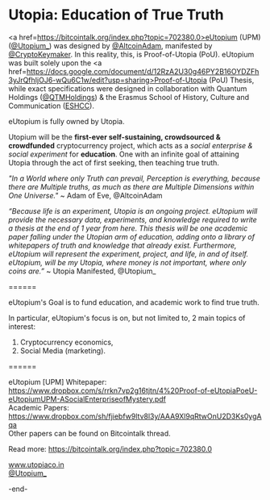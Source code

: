 Utopia: Education of True Truth
======

<a href=https://bitcointalk.org/index.php?topic=702380.0>eUtopium (UPM)</a> (<a href=https://www.twitter.com/utopium_>@Utopium_</a>) was designed by <a href=www.twitter.com/altcoinadam>@AltcoinAdam</a>, manifested by <a href=https://twitter.com/cryptokeymaker>@CryptoKeymaker</a>.
In this reality, this, is Proof-of-Utopia (PoU). 
eUtopium was built solely upon the <a href=https://docs.google.com/document/d/12RzA2U30g46PY2B16OYDZFh3yJrQfhIjOJ6-wQu6C1w/edit?usp=sharing>Proof-of-Utopia (PoU) Thesis</a>,
while exact specifications were designed in collaboration with 
Quantum Holdings (<a href=https://twitter.com/qtmholdings>@QTMHoldings</a>) & the Erasmus School of History, Culture and Communication (<a href=https://eshcc.eur.nl>ESHCC</a>).

eUtopium is fully owned by Utopia.

Utopium will be the <b>first-ever self-sustaining, crowdsourced & crowdfunded</b> cryptocurrency project, 
which acts as a <i>social enterprise & social experiment</i> for <b>education</b>. 
One with an infinite goal of attaining Utopia through the act of first seeking, then teaching true truth.

<i>"In a World where only Truth can prevail,
Perception is everything,
because there are Multiple truths,
as much as there are Multiple Dimensions within One Universe."</i>
~ Adam of Eve, @AltcoinAdam

<i>“Because life is an experiment, Utopia is an ongoing project. 
eUtopium will provide the necessary data, experiments, and knowledge
required to write a thesis at the end of 1 year from here.
This thesis will be one academic paper falling under the Utopian arm of education, 
adding onto a library of whitepapers of truth and knowledge that already exist. 
Furthermore, eUtopium will represent the experiment, project, and life, in and of itself. 
eUtopium, will be my Utopia, where money is not important, where only coins are.”</i>
~ Utopia Manifested, @Utopium_

======

eUtopium's Goal is to fund education, and academic work to find true truth.

In particular, eUtopium's focus is on, but not limited to, 2 main topics of interest:<br>
1) Cryptocurrency economics,<br>
2) Social Media (marketing).

======

eUtopium [UPM] Whitepaper: https://www.dropbox.com/s/rrkn7vp2g16tjtn/4%20Proof-of-eUtopiaPoeU-eUtopiumUPM-ASocialEnterpriseofMystery.pdf<br>
Academic Papers: https://www.dropbox.com/sh/fjiebfw9ltv8l3y/AAA9Xl9qRtwOnU2D3Ks0ygAqa<br>
Other papers can be found on Bitcointalk thread.

Read more: https://bitcointalk.org/index.php?topic=702380.0

<a href=www.utopiaco.in>www.utopiaco.in</a><br>
<a href=https://www.twitter.com/utopium_>@Utopium_</a>

-end-
